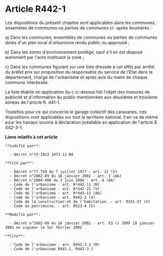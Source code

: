 # Article R442-1

Les dispositions du présent chapitre sont applicables dans les communes, ensembles de communes ou parties de communes ci-
après énumérés :

a) Dans les communes, ensembles de communes ou parties de communes dotés d'un plan local d'urbanisme rendu public ou
approuvé ;

b) Dans les zones d'environnement protégé, sauf s'il en est disposé autrement par l'acte instituant la zone ;

c) Dans les communes figurant sur une liste dressée à cet effet par arrêté du préfet pris sur proposition du responsable du
service de l'Etat dans le département, chargé de l'urbanisme et aprés avis du maire de chaque commune interéssée.

La liste établie en application du c ci-dessus fait l'objet des mesures de publicité et d'information du public mentionnées
aux deuxième et troisième alinéas de l'article R. 441-1.

Toutefois pour ce qui concerne le garage collectif des caravanes, ces dispositions sont applicables sur tout le territoire
national. Il en va de même pour les travaux soumis à déclaration préalable en application de l'article R. 442-3-1.

**Liens relatifs à cet article**

	**Codifié par**:

	  - Décret n°73-1023 1973-11-08

	**Cité par**:

	  - Décret n°77-759 du 7 juillet 1977 - art. 12 (V)
	  - Décret n°2002-89 du 16 janvier 2002 - art. 1 (Ab)
	  - Décret n°2004-490 du 3 juin 2004 - art. 4 (Ab)
	  - Code de l'urbanisme - art. R*442-11 (M)
	  - Code de l'urbanisme - art. R*442-21 (V)
	  - Code de l'urbanisme - art. R*443-13 (Ab)
	  - Code de l'urbanisme - art. R442-2 (V)
	  - Code de la construction et de l'habitation. - art. R331-57 (V)
	  - Code du patrimoine. - art. R523-4 (V)

	**Modifié par**:

	  - Décret n°2002-89 du 16 janvier 2002 - art. 53 () JORF 19 janvier 2002 en vigueur le 1er février 2002

	**Cite**:

	  - Code de l'urbanisme - art. R442-3-1 (M)
	  - Code de l'urbanisme R441-1, R442-3-1

